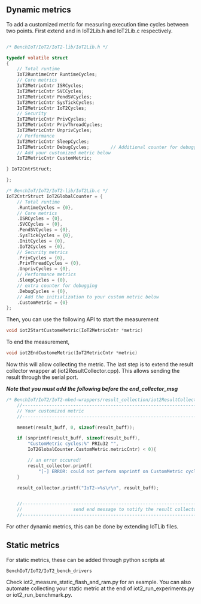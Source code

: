 

## Dynamic metrics

To add a customized metric for measuring execution time cycles between two 
points. First extend <IoT2CntrStruct>and  <IoT2GlobalCounter> in IoT2Lib.h and
IoT2Lib.c respectively.


```C

/* BenchIoT/IoT2/IoT2-lib/IoT2Lib.h */

typedef volatile struct
{
    // Total runtime
    IoT2RuntimeCntr RuntimeCycles;
    // Core metrics
    IoT2MetricCntr ISRCycles;
    IoT2MetricCntr SVCCycles;
    IoT2MetricCntr PendSVCycles;
    IoT2MetricCntr SysTickCycles;
    IoT2MetricCntr IoT2Cycles;          
    // Security
    IoT2MetricCntr PrivCycles;
    IoT2MetricCntr PrivThreadCycles;
    IoT2MetricCntr UnprivCycles;
    // Performance 
    IoT2MetricCntr SleepCycles;
    IoT2MetricCntr DebugCycles;        // Additional counter for debugging
    // Add your customized metric below
    IoT2MetricCntr CustomMetric;

} IoT2CntrStruct;

};
```


```C
/* BenchIoT/IoT2/IoT2-lib/IoT2Lib.c */
IoT2CntrStruct IoT2GlobalCounter = {
    // Total runtime
    .RuntimeCycles = {0},
    // Core metrics
    .ISRCycles = {0},
    .SVCCycles = {0},
    .PendSVCycles = {0},
    .SysTickCycles = {0},
    .InitCycles = {0},
    .IoT2Cycles = {0},
    // Security metrics
    .PrivCycles = {0},
    .PrivThreadCycles = {0},
    .UnprivCycles = {0},
    // Performance metrics
    .SleepCycles = {0},
    // extra counter for debugging
    .DebugCycles = {0},
    // Add the initialization to your custom metric below
    .CustomMetric = {0}
};
```

Then, you can use the following API to start the measurement

```C
void iot2StartCustomeMetric(IoT2MetricCntr *metric)
```

To end the measurement, 

```C
void iot2EndCustomeMetric(IoT2MetricCntr *metric)
```

Now this will allow collecting the metric. The last step is to extend the 
result collector wrapper at (iot2ResultCollector.cpp). This allows sending 
the result through the serial port.

***Note that you must add the following before the end_collector_msg***

```C
/* BenchIoT/IoT2/IoT2-mbed-wrappers/result_collection/iot2ResultCollector.cpp */
    //--------------------------------------------------------------------------
    // Your customized metric
    //--------------------------------------------------------------------------

    memset(result_buff, 0, sizeof(result_buff));

    if (snprintf(result_buff, sizeof(result_buff), 
        "CustomMetric cycles:%" PRIu32 "", 
        IoT2GlobalCounter.CustomMetric.metricCntr) < 0){

        // an error occured!
        result_collector.printf(
            "[-] ERROR: could not perform snprintf on CustomMetric cycles\r\n");
    }

    result_collector.printf("IoT2->%s\r\n", result_buff);


    //--------------------------------------------------------------------------
    //                   send end message to notify the result collector
    //--------------------------------------------------------------------------

```

For other dynamic metrics, this can be done by extending IoTLib files.


## Static metrics

For static metrics, these can be added through python scripts at 
```
BenchIoT/IoT2/IoT2_bench_drivers
```

Check iot2_measure_static_flash_and_ram.py for an example. You can also automate
collecting your static metric at the end of iot2_run_experiments.py or 
iot2_run_benchmark.py.